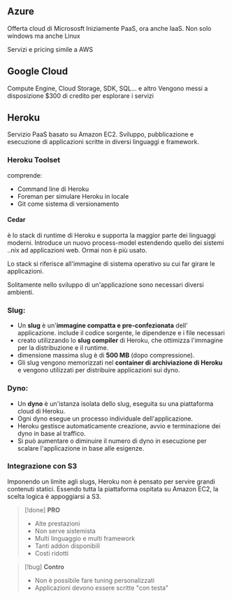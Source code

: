 ## Azure
Offerta cloud di Micrososft
Iniziamente PaaS, ora anche IaaS. Non solo windows ma anche Linux

Servizi e pricing simile a AWS

## Google Cloud
Compute Engine, Cloud Storage, SDK, SQL... e altro 
Vengono messi a disposizione $300 di credito per esplorare i servizi

## Heroku
Servizio PaaS basato su Amazon EC2. Sviluppo, pubblicazione e esecuzione di applicazioni scritte in diversi linguaggi e framework. 
### Heroku Toolset
comprende: 
- Command line di Heroku
- Foreman per simulare Heroku in locale 
- Git come sistema di versionamento 
#### Cedar 
è lo stack di runtime di Heroku e supporta la maggior parte dei linguaggi moderni. Introduce un nuovo process-model estendendo quello dei sistemi ..nix ad applicazioni web. 
Ormai non è più usato. 

Lo stack si riferisce all'immagine di sistema operativo su cui far girare le applicazioni. 

Solitamente nello sviluppo di un'applicazione sono necessari diversi ambienti. 


### **Slug:**

- Un **slug** è un'**immagine compatta e pre-confezionata** dell' applicazione. include il codice sorgente, le dipendenze e i file necessari
- creato utilizzando lo **slug compiler** di Heroku, che ottimizza l'immagine per la distribuzione e il runtime.
- dimensione massima slug è di **500 MB** (dopo compressione).
- Gli slug vengono memorizzati nel **container di archiviazione di Heroku** e vengono utilizzati per distribuire applicazioni sui dyno. 

### **Dyno:**

- Un **dyno** è un'istanza isolata dello slug, eseguita su una piattaforma cloud di Heroku.
- Ogni dyno esegue un processo individuale dell'applicazione. 
- Heroku gestisce automaticamente creazione, avvio e terminazione dei dyno in base al traffico.
- Si può aumentare o diminuire il numero di dyno in esecuzione per scalare l'applicazione in base alle esigenze. 
### Integrazione con S3
Imponendo un limite agli slugs, Heroku non è pensato per servire grandi contenuti statici. 
Essendo tutta la piattaforma ospitata su Amazon EC2, la scelta logica è appoggiarsi a S3. 

> [!done]  **PRO** 
 > - Alte prestazioni
 > - Non serve sistemista
 > - Multi linguaggio e multi framework
 > - Tanti addon disponibili
 > - Costi ridotti
 
 > [!bug]  **Contro** 
 > - Non è possibile fare tuning personalizzati 
 > - Applicazioni devono essere scritte "con testa"
 
 